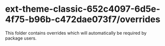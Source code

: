 # ext-theme-classic-652c4097-6d5e-4f75-b96b-c472dae073f7/overrides

This folder contains overrides which will automatically be required by package users.
